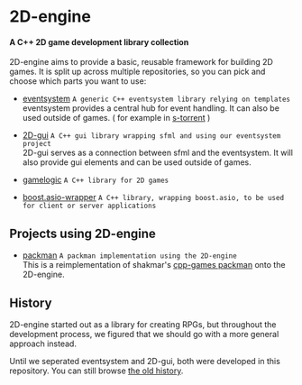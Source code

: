 # 2D-engine

#### A C++ 2D game development library collection

2D-engine aims to provide a basic, reusable framework for building 2D games. It
is split up across multiple repositories, so you can pick and choose which parts
you want to use:

* [eventsystem][] `A generic C++ eventsystem library relying on templates`  
  eventsystem provides a central hub for event handling. It can also be used
  outside of games. ( for example in [s-torrent][] )

[eventsystem]: https://github.com/firecoders/eventsystem
[s-torrent]: https://github.com/froozen/s-torrent

* [2D-gui][] `A C++ gui library wrapping sfml and using our eventsystem project`  
  2D-gui serves as a connection between sfml and the eventsystem. It will also
  provide gui elements and can be used outside of games.

[2D-gui]: https://github.com/firecoders/2D-gui

* [gamelogic][] `A C++ library for 2D games`  

[gamelogic]: https://github.com/firecoders/gamelogic

* [boost.asio-wrapper][] `A C++ library, wrapping boost.asio, to be used for
  client or server applications`  

[boost.asio-wrapper]: https://github.com/firecoders/boost.asio-wrapper

## Projects using 2D-engine

* [packman][] `A packman implementation using the 2D-engine`  
  This is a reimplementation of shakmar's [cpp-games packman][cpp-games] onto
  the 2D-engine.

[packman]: https://github.com/firecoders/packman
[cpp-games]: https://github.com/shak-mar/cpp-games

## History

2D-engine started out as a library for creating RPGs, but throughout the
development process, we figured that we should go with a more general approach
instead.

Until we seperated eventsystem and 2D-gui, both were developed in this
repository. You can still browse [the old history][1].

[1]: https://github.com/firecoders/2D-engine/commits/v0.1.1
